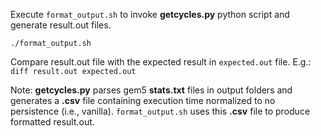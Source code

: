 Execute `format_output.sh` to invoke **getcycles.py** python script and generate result.out files.

`./format_output.sh`

Compare result.out file with the expected result in `expected.out` file. E.g.: `diff result.out expected.out`

Note: **getcycles.py** parses gem5 **stats.txt** files in output folders and generates a **.csv** file containing execution time normalized to no persistence (i.e., vanilla). `format_output.sh` uses this **.csv** file to produce formatted result.out.
